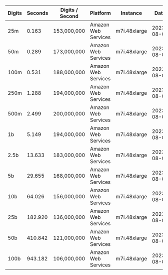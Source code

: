 | Digits | Seconds | Digits / Second | Platform | Instance | Date | Files |
| ------ | ------- | --------------- | -------- | -------- | ---- | ----- |
| 25m | 0.163 | 153,000,000 | Amazon Web Services | m7i.48xlarge | 2023-08-08 | [cfg](../Amazon%20Web%20Services/m7i.48xlarge/Pi%20%5Bchudnovsky%5D/Pi%20-%2020230808-211108.cfg) [out](../Amazon%20Web%20Services/m7i.48xlarge/Pi%20%5Bchudnovsky%5D/Pi%20-%2020230808-211108.out) [txt](../Amazon%20Web%20Services/m7i.48xlarge/Pi%20%5Bchudnovsky%5D/Pi%20-%2020230808-211108.txt) |
| 50m | 0.289 | 173,000,000 | Amazon Web Services | m7i.48xlarge | 2023-08-08 | [cfg](../Amazon%20Web%20Services/m7i.48xlarge/Pi%20%5Bchudnovsky%5D/Pi%20-%2020230808-210237.cfg) [out](../Amazon%20Web%20Services/m7i.48xlarge/Pi%20%5Bchudnovsky%5D/Pi%20-%2020230808-210237.out) [txt](../Amazon%20Web%20Services/m7i.48xlarge/Pi%20%5Bchudnovsky%5D/Pi%20-%2020230808-210237.txt) |
| 100m | 0.531 | 188,000,000 | Amazon Web Services | m7i.48xlarge | 2023-08-08 | [cfg](../Amazon%20Web%20Services/m7i.48xlarge/Pi%20%5Bchudnovsky%5D/Pi%20-%2020230808-210737.cfg) [out](../Amazon%20Web%20Services/m7i.48xlarge/Pi%20%5Bchudnovsky%5D/Pi%20-%2020230808-210737.out) [txt](../Amazon%20Web%20Services/m7i.48xlarge/Pi%20%5Bchudnovsky%5D/Pi%20-%2020230808-210737.txt) |
| 250m | 1.288 | 194,000,000 | Amazon Web Services | m7i.48xlarge | 2023-08-08 | [cfg](../Amazon%20Web%20Services/m7i.48xlarge/Pi%20%5Bchudnovsky%5D/Pi%20-%2020230808-211629.cfg) [out](../Amazon%20Web%20Services/m7i.48xlarge/Pi%20%5Bchudnovsky%5D/Pi%20-%2020230808-211629.out) [txt](../Amazon%20Web%20Services/m7i.48xlarge/Pi%20%5Bchudnovsky%5D/Pi%20-%2020230808-211629.txt) |
| 500m | 2.499 | 200,000,000 | Amazon Web Services | m7i.48xlarge | 2023-08-06 | [cfg](../Amazon%20Web%20Services/m7i.48xlarge/Pi%20%5Bchudnovsky%5D/Pi%20-%2020230806-121704.cfg) [out](../Amazon%20Web%20Services/m7i.48xlarge/Pi%20%5Bchudnovsky%5D/Pi%20-%2020230806-121704.out) [txt](../Amazon%20Web%20Services/m7i.48xlarge/Pi%20%5Bchudnovsky%5D/Pi%20-%2020230806-121704.txt) |
| 1b | 5.149 | 194,000,000 | Amazon Web Services | m7i.48xlarge | 2023-08-08 | [cfg](../Amazon%20Web%20Services/m7i.48xlarge/Pi%20%5Bchudnovsky%5D/Pi%20-%2020230808-211549.cfg) [out](../Amazon%20Web%20Services/m7i.48xlarge/Pi%20%5Bchudnovsky%5D/Pi%20-%2020230808-211549.out) [txt](../Amazon%20Web%20Services/m7i.48xlarge/Pi%20%5Bchudnovsky%5D/Pi%20-%2020230808-211549.txt) |
| 2.5b | 13.633 | 183,000,000 | Amazon Web Services | m7i.48xlarge | 2023-08-08 | [cfg](../Amazon%20Web%20Services/m7i.48xlarge/Pi%20%5Bchudnovsky%5D/Pi%20-%2020230808-212254.cfg) [out](../Amazon%20Web%20Services/m7i.48xlarge/Pi%20%5Bchudnovsky%5D/Pi%20-%2020230808-212254.out) [txt](../Amazon%20Web%20Services/m7i.48xlarge/Pi%20%5Bchudnovsky%5D/Pi%20-%2020230808-212254.txt) |
| 5b | 29.655 | 168,000,000 | Amazon Web Services | m7i.48xlarge | 2023-08-05 | [cfg](../Amazon%20Web%20Services/m7i.48xlarge/Pi%20%5Bchudnovsky%5D/Pi%20-%2020230805-120843.cfg) [out](../Amazon%20Web%20Services/m7i.48xlarge/Pi%20%5Bchudnovsky%5D/Pi%20-%2020230805-120843.out) [txt](../Amazon%20Web%20Services/m7i.48xlarge/Pi%20%5Bchudnovsky%5D/Pi%20-%2020230805-120843.txt) |
| 10b | 64.026 | 156,000,000 | Amazon Web Services | m7i.48xlarge | 2023-08-05 | [cfg](../Amazon%20Web%20Services/m7i.48xlarge/Pi%20%5Bchudnovsky%5D/Pi%20-%2020230805-121010.cfg) [out](../Amazon%20Web%20Services/m7i.48xlarge/Pi%20%5Bchudnovsky%5D/Pi%20-%2020230805-121010.out) [txt](../Amazon%20Web%20Services/m7i.48xlarge/Pi%20%5Bchudnovsky%5D/Pi%20-%2020230805-121010.txt) |
| 25b | 182.920 | 136,000,000 | Amazon Web Services | m7i.48xlarge | 2023-08-05 | [cfg](../Amazon%20Web%20Services/m7i.48xlarge/Pi%20%5Bchudnovsky%5D/Pi%20-%2020230805-121411.cfg) [out](../Amazon%20Web%20Services/m7i.48xlarge/Pi%20%5Bchudnovsky%5D/Pi%20-%2020230805-121411.out) [txt](../Amazon%20Web%20Services/m7i.48xlarge/Pi%20%5Bchudnovsky%5D/Pi%20-%2020230805-121411.txt) |
| 50b | 410.842 | 121,000,000 | Amazon Web Services | m7i.48xlarge | 2023-08-05 | [cfg](../Amazon%20Web%20Services/m7i.48xlarge/Pi%20%5Bchudnovsky%5D/Pi%20-%2020230805-122256.cfg) [out](../Amazon%20Web%20Services/m7i.48xlarge/Pi%20%5Bchudnovsky%5D/Pi%20-%2020230805-122256.out) [txt](../Amazon%20Web%20Services/m7i.48xlarge/Pi%20%5Bchudnovsky%5D/Pi%20-%2020230805-122256.txt) |
| 100b | 943.182 | 106,000,000 | Amazon Web Services | m7i.48xlarge | 2023-08-05 | [cfg](../Amazon%20Web%20Services/m7i.48xlarge/Pi%20%5Bchudnovsky%5D/Pi%20-%2020230805-124250.cfg) [out](../Amazon%20Web%20Services/m7i.48xlarge/Pi%20%5Bchudnovsky%5D/Pi%20-%2020230805-124250.out) [txt](../Amazon%20Web%20Services/m7i.48xlarge/Pi%20%5Bchudnovsky%5D/Pi%20-%2020230805-124250.txt) |
